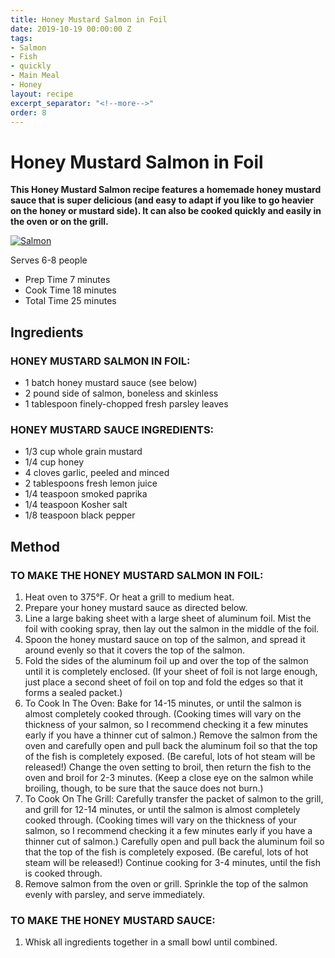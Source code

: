 ```yaml
---
title: Honey Mustard Salmon in Foil
date: 2019-10-19 00:00:00 Z
tags:
- Salmon
- Fish
- quickly
- Main Meal
- Honey
layout: recipe
excerpt_separator: "<!--more-->"
order: 8 
---
```


# Honey Mustard Salmon in Foil

**This Honey Mustard Salmon recipe features a homemade honey mustard sauce that is super delicious (and easy to adapt if you like to go heavier on the honey or mustard side).  It can also be cooked quickly and easily in the oven or on the grill.**


<!--more-->

[![Salmon](/_uploads/salmon.png)](/_uploads/salmon.png)

Serves 6-8 people
- Prep Time 7 minutes
- Cook Time 18 minutes
- Total Time 25 minutes

## Ingredients

### HONEY MUSTARD SALMON IN FOIL:
- 1 batch honey mustard sauce (see below)
- 2 pound side of salmon, boneless and skinless
- 1 tablespoon finely-chopped fresh parsley leaves


### HONEY MUSTARD SAUCE INGREDIENTS:
- 1/3 cup whole grain mustard
- 1/4 cup honey
- 4 cloves garlic, peeled and minced
- 2 tablespoons fresh lemon juice
- 1/4 teaspoon smoked paprika
- 1/4 teaspoon Kosher salt
- 1/8 teaspoon black pepper



## Method

### TO MAKE THE HONEY MUSTARD SALMON IN FOIL:
1. Heat oven to 375°F.  Or heat a grill to medium heat.
2. Prepare your honey mustard sauce as directed below.
3. Line a large baking sheet with a large sheet of aluminum foil.  Mist the foil with cooking spray, then lay out the salmon in the middle of the foil.
4. Spoon the honey mustard sauce on top of the salmon, and spread it around evenly so that it covers the top of the salmon.
5. Fold the sides of the aluminum foil up and over the top of the salmon until it is completely enclosed.  (If your sheet of foil is not large enough, just place a second sheet of foil on top and fold the edges so that it forms a sealed packet.)
6. To Cook In The Oven: Bake for 14-15 minutes, or until the salmon is almost completely cooked through.  (Cooking times will vary on the thickness of your salmon, so I recommend checking it a few minutes early if you have a thinner cut of salmon.)  Remove the salmon from the oven and carefully open and pull back the aluminum foil so that the top of the fish is completely exposed.  (Be careful, lots of hot steam will be released!)  Change the oven setting to broil, then return the fish to the oven and broil for 2-3 minutes.  (Keep a close eye on the salmon while broiling, though, to be sure that the sauce does not burn.)
7. To Cook On The Grill: Carefully transfer the packet of salmon to the grill, and grill for 12-14 minutes, or until the salmon is almost completely cooked through.  (Cooking times will vary on the thickness of your salmon, so I recommend checking it a few minutes early if you have a thinner cut of salmon.)  Carefully open and pull back the aluminum foil so that the top of the fish is completely exposed.  (Be careful, lots of hot steam will be released!)  Continue cooking for 3-4 minutes, until the fish is cooked through.
8. Remove salmon from the oven or grill.  Sprinkle the top of the salmon evenly with parsley, and serve immediately.


### TO MAKE THE HONEY MUSTARD SAUCE:
1. Whisk all ingredients together in a small bowl until combined.
